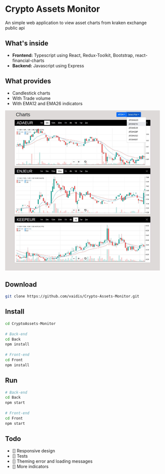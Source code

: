 # Crypto Assets Monitor

An simple web application to view asset charts from kraken exchange public api

## What's inside

- **Frontend:** Typescript using React, Redux-Toolkit, Bootstrap, react-financial-charts
- **Backend:** Javascript using Express

## What provides

- Candlestick charts
- With Trade volume
- With EMA12 and EMA26 indicators


![Screenshot](./screenshot.jpg)

## Download

```bash
git clone https://github.com/vaidis/Crypto-Assets-Monitor.git
```

## Install

```bash
cd CryptoAssets-Monitor

# Back-end
cd Back
npm install

# Front-end
cd Front
npm install
```

## Run

```bash
# Back-end
cd Back
npm start

# Front-end
cd Front
npm start
```

## Todo

- [] Responsive design
- [] Tests
- [] Theming error and loading messages
- [] More indicators

